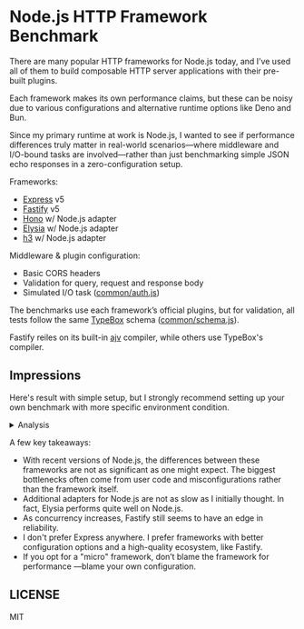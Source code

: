 # Node.js HTTP Framework Benchmark

There are many popular HTTP frameworks for Node.js today, and I’ve used all of them to build composable HTTP server applications with their pre-built plugins.

Each framework makes its own performance claims, but these can be noisy due to various configurations and alternative runtime options like Deno and Bun.

Since my primary runtime at work is Node.js, I wanted to see if performance differences truly matter in real-world scenarios—where middleware and I/O-bound tasks are involved—rather than just benchmarking simple JSON echo responses in a zero-configuration setup.

Frameworks:

- [Express](https://expressjs.com/) v5
- [Fastify](https://fastify.dev/) v5
- [Hono](https://hono.dev/) w/ Node.js adapter
- [Elysia](https://elysiajs.com/) w/ Node.js adapter
- [h3](https://h3.unjs.io/) w/ Node.js adapter

Middleware & plugin configuration:

- Basic CORS headers
- Validation for query, request and response body
- Simulated I/O task ([common/auth.js](src/common/auth.js))

The benchmarks use each framework’s official plugins, but for validation, all tests follow the same [TypeBox](https://github.com/sinclairzx81/typebox) schema ([common/schema.js](src/common/schema.js)).

Fastify reiles on its built-in [ajv](https://ajv.js.org/) compiler, while others use TypeBox's compiler.

## Impressions

Here's result with simple setup, but I strongly recommend setting up your own benchmark with more specific environment condition.

<details>
<summary>Analysis</summary>

![image](https://github.com/user-attachments/assets/b9a57364-ceea-48b9-a0ef-53d7c02f3a8a)
  
</details>

A few key takeaways:

- With recent versions of Node.js, the differences between these frameworks are not as significant as one might expect. The biggest bottlenecks often come from user code and misconfigurations rather than the framework itself.
- Additional adapters for Node.js are not as slow as I initially thought. In fact, Elysia performs quite well on Node.js.
- As concurrency increases, Fastify still seems to have an edge in reliability.
- I don't prefer Express anywhere. I prefer frameworks with better configuration options and a high-quality ecosystem, like Fastify.
- If you opt for a "micro" framework, don’t blame the framework for performance —blame your own configuration.

## LICENSE

MIT
